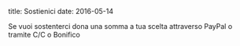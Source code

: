 title: Sostienici
date: 2016-05-14

Se vuoi sostenterci dona una somma a tua scelta attraverso PayPal o tramite C/C o Bonifico